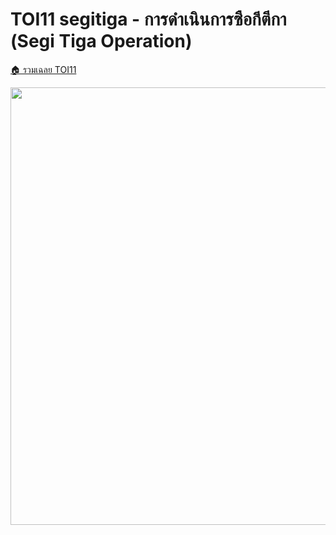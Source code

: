<!-- @codegen_problem begin -->
# TOI11 segitiga - การดำเนินการซือกีตีกา (Segi Tiga Operation)

[🏠 รวมเฉลย TOI11](../)

<img width="700" src="https://github.com/krist7599555/toi/assets/19445033/80c80822-7583-4bcd-a705-dae3eacdee85" />
<!-- @codegen_problem end -->
